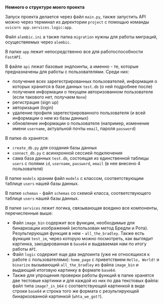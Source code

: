 **Немного о структуре моего проекта**

Запуск проекта делается через файл ```main.py```, также запустить API можно через терминал из директории ```project``` с помощью команды ```uvicorn app.services.logic:app```.

Файл ```alembic.ini``` а также папка ```migration``` нужны для работы миграций, осуществяемых через ```alembic```.

В папке ```app``` лежит непосредственно все для работоспособности ```FastAPI```.

В файле ```api``` лежат базовые эндпоинты, а именно - те, которые предназначены для работы с пользователями. Среди них: 
- получение всех зарегестрированных пользователей, информация о которых хранится в базе данных ```test.db``` (о ней подробнее после)
- получение информации о текущем авторизованном пользователе (если такового нет, получаем ```None```)
- регистрация (sign up)
- авторизация (login)
- удаление профиля зарегестрированного пользователя (и всей информации о нем из базы данных)
- обновление информации о пользователе (например, изменение имени ```username```, актуальной почты ```email```, пароля ```password```)

В папке ```db``` хранятся:
- ```create_db.py``` для создания базы данных
- ```connect_db.py``` с асинхронной сессией подключения
- сама база данных ```test.db```, состоящая из единственной таблицы ```users``` с полями ```id```, ```username```, ```password```, ```email``` (в нее внесено 4 пользователя)

В папке ```models``` храним файл ```models``` с классом, соответствующим таблице ```users``` нашей базы данных.

В папке ```schemas``` - файл ```schemas``` со схемой класса, соответствующего таблице ```users``` нашей базы данных.


В папке ```services``` лежит логика, связывающая воедино все компоненты, перечисленные выше:
- Файл ```image_bin``` содержит все функции, необходимые для бинаризации изображений (использован метод Бредли и Рота). Результирующая функция в нем - ```all_the_bradley```. Также есть функция ```test_im```, через которую можно посмотреть, как выглядит картинка, закодированная в ```base64``` и выдаваемая нам по итогу работы ```API```.
- Файл ```logic``` содержит еще два эндпоинта (уже не относящихся к работе с пользователями): ```home_page``` с приветствием ```Hello, World!``` и ```binarize``` вызывающий ```all_the_bradley``` из файла ```image_bin``` и выдающий итоговую картинку в формате ```base64```.
- Также для упрощения проверки работы функций в папке хранятся две тестовые картинки и для каждой из них по два текстовых файла: файл типа ```image?_in_b64``` с соответствующей картинкой в виде строки ```base64``` и строка того же формата с результирующей бинаризованной картинкой (```whta_we_got?```).
